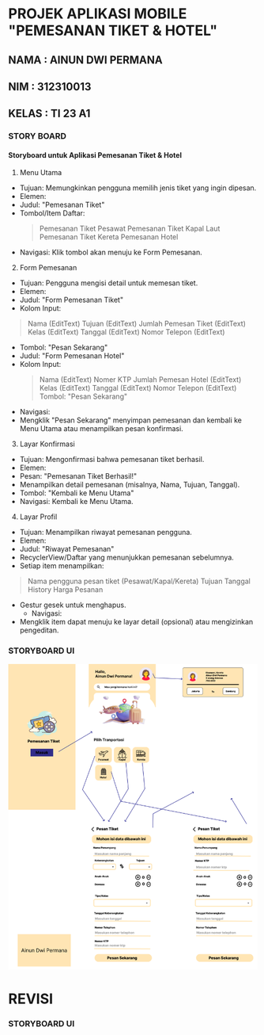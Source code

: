 # PROJEK APLIKASI MOBILE "PEMESANAN TIKET & HOTEL"
## NAMA   : AINUN DWI PERMANA
## NIM    : 312310013
## KELAS  : TI 23 A1

### STORY BOARD 
#### Storyboard untuk Aplikasi Pemesanan Tiket & Hotel

1. Menu Utama
   
- Tujuan: Memungkinkan pengguna memilih jenis tiket yang ingin dipesan.
- Elemen:
- Judul: "Pemesanan Tiket"
- Tombol/Item Daftar:
   > Pemesanan Tiket Pesawat
   > Pemesanan Tiket Kapal Laut
   > Pemesanan Tiket Kereta
   > Pemesanan Hotel
-	Navigasi: Klik tombol akan menuju ke Form Pemesanan.
  
2. Form Pemesanan
-	Tujuan: Pengguna mengisi detail untuk memesan tiket.
-	Elemen:
-	Judul: "Form Pemesanan Tiket"
-	Kolom Input:
   > Nama (EditText)
   > Tujuan (EditText)
   > Jumlah Pemesan Tiket (EditText)
   > Kelas (EditText)
   > Tanggal (EditText)
   > Nomor Telepon (EditText)
- Tombol: "Pesan Sekarang"
- Judul: "Form Pemesanan Hotel"
- Kolom Input:
   > Nama (EditText)
   > Nomer KTP
   > Jumlah Pemesan Hotel (EditText)
   > Kelas (EditText)
   > Tanggal (EditText)
   > Nomor Telepon (EditText)
   > Tombol: "Pesan Sekarang"
-	Navigasi:
-	Mengklik "Pesan Sekarang" menyimpan pemesanan dan kembali ke Menu Utama atau menampilkan pesan konfirmasi.
  
3. Layar Konfirmasi
-	Tujuan: Mengonfirmasi bahwa pemesanan tiket berhasil.
-	Elemen:
   -	Pesan: "Pemesanan Tiket Berhasil!"
   -	Menampilkan detail pemesanan (misalnya, Nama, Tujuan, Tanggal).
   -	Tombol: "Kembali ke Menu Utama"
   -	Navigasi: Kembali ke Menu Utama.
  
4. Layar Profil
-	Tujuan: Menampilkan riwayat pemesanan pengguna.
-	Elemen:
   -	Judul: "Riwayat Pemesanan"
   -	RecyclerView/Daftar yang menunjukkan pemesanan sebelumnya.
   -	Setiap item menampilkan:
   > Nama pengguna
   > pesan tiket (Pesawat/Kapal/Kereta)
   > Tujuan
   > Tanggal
   > History Harga Pesanan
- Gestur gesek untuk menghapus.
   -	Navigasi:
-	Mengklik item dapat menuju ke layar detail (opsional) atau mengizinkan pengeditan.

### STORYBOARD UI

![alt text](https://github.com/Ainun27/MobileAinun/blob/master/ainun.png?raw=true)

# REVISI

### STORYBOARD UI



